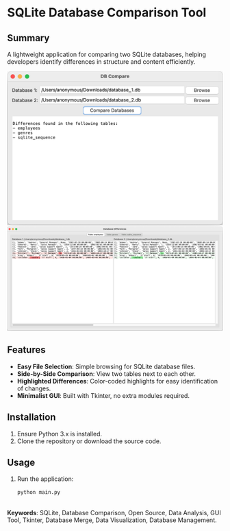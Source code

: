 # SQLite Database Comparison Tool


## Summary

A lightweight application for comparing two SQLite databases, helping developers identify differences in structure and content efficiently.

<div align="center">
  <img src="img/main_gui.png" alt="GUI Screenshot">
</div>
<div align="center">
  <img src="img/compare_gui.png" alt="GUI Screenshot">
</div>

## Features

- **Easy File Selection**: Simple browsing for SQLite database files.
- **Side-by-Side Comparison**: View two tables next to each other.
- **Highlighted Differences**: Color-coded highlights for easy identification of changes.
- **Minimalist GUI**: Built with Tkinter, no extra modules required.

## Installation

1. Ensure Python 3.x is installed.
2. Clone the repository or download the source code.

## Usage

1. Run the application:
   ```bash
   python main.py



**Keywords**: SQLite, Database Comparison, Open Source, Data Analysis, GUI Tool, Tkinter, Database Merge, Data Visualization, Database Management.
